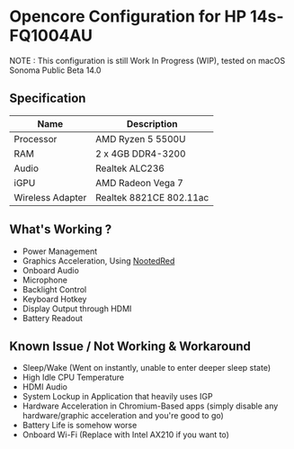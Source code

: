 # Opencore Configuration for HP 14s-FQ1004AU

NOTE : This configuration is still Work In Progress (WIP), tested on macOS Sonoma Public Beta 14.0

## Specification

| Name | Description |
| --- | --- |
| Processor | AMD Ryzen 5 5500U |
| RAM | 2 x 4GB DDR4-3200 |
| Audio | Realtek ALC236 |
| iGPU | AMD Radeon Vega 7 |
| Wireless Adapter | Realtek 8821CE 802.11ac |

## What's Working ?
- Power Management
- Graphics Acceleration, Using [NootedRed](https://github.com/ChefKissInc/NootedRed)
- Onboard Audio
- Microphone
- Backlight Control
- Keyboard Hotkey
- Display Output through HDMI
- Battery Readout

## Known Issue / Not Working & Workaround
- Sleep/Wake (Went on instantly, unable to enter deeper sleep state)
- High Idle CPU Temperature
- HDMI Audio
- System Lockup in Application that heavily uses IGP
- Hardware Acceleration in Chromium-Based apps (simply disable any hardware/graphic acceleration and you're good to go)
- Battery Life is somehow worse
- Onboard Wi-Fi (Replace with Intel AX210 if you want to)





